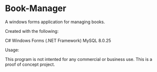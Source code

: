# Book-Manager
A windows forms application for managing books.

Created with the following:

C#
Windows Forms (.NET Framework)
MySQL 8.0.25

Usage: 

This program is not intented for any commercial or business use. This is a proof of concept project.
